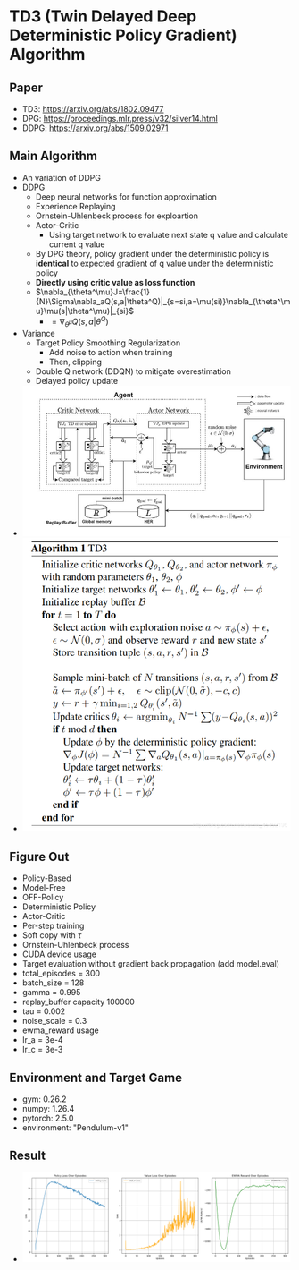 # TD3 (Twin Delayed Deep Deterministic Policy Gradient) Algorithm
## Paper
* TD3: https://arxiv.org/abs/1802.09477
* DPG: https://proceedings.mlr.press/v32/silver14.html
* DDPG: https://arxiv.org/abs/1509.02971
## Main Algorithm
* An variation of DDPG
* DDPG
  * Deep neural networks for function approximation
  * Experience Replaying
  * Ornstein-Uhlenbeck process for exploartion
  * Actor-Critic
    * Using target network to evaluate next state q value and calculate current q value
  * By DPG theory, policy gradient under the deterministic policy is **identical** to expected gradient of q value under the deterministic policy
  * **Directly using critic value as loss function**
  * $`\nabla_{\theta^\mu}J=\frac{1}{N}\Sigma\nabla_aQ(s,a|\theta^Q)|_{s=si,a=\mu(si)}\nabla_{\theta^\mu}\mu(s|\theta^\mu)|_{si}`$
    * $=\nabla_{\theta^\mu}Q(s,a|\theta^Q)$
* Variance
  * Target Policy Smoothing Regularization
    * Add noise to action when training
    * Then, clipping
  * Double Q network (DDQN) to mitigate overestimation 
  * Delayed policy update
* ![TD3-structure](td3-structure.png)
* ![TD3-Algorithm](td3-algorithm.png)
## Figure Out
* Policy-Based
* Model-Free
* OFF-Policy
* Deterministic Policy
* Actor-Critic
* Per-step training
* Soft copy with $\tau$
* Ornstein-Uhlenbeck process
* CUDA device usage
* Target evaluation without gradient back propagation (add model.eval)
* total_episodes = 300
* batch_size = 128
* gamma      = 0.995
* replay_buffer capacity 100000
* tau = 0.002
* noise_scale = 0.3
* ewma_reward usage
* lr_a = 3e-4
* lr_c = 3e-3
## Environment and Target Game
* gym: 0.26.2
* numpy: 1.26.4 
* pytorch: 2.5.0
* environment: "Pendulum-v1"
## Result
* ![TD3](TD3_plot-whole.png)
